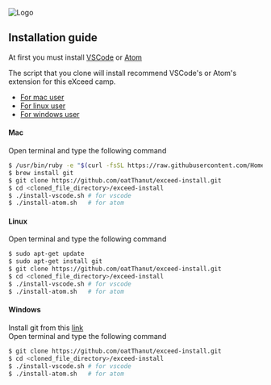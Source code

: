 ![Logo](https://scontent.fbkk10-1.fna.fbcdn.net/v/t1.0-9/19437451_10203108118539460_9037350656673274688_n.jpg?oh=d74ee6ef55b5fb0fb9df8a55836c8e30&oe=59DC3932)
## Installation guide
At first you must install [VSCode](https://code.visualstudio.com/Download)
or [Atom](https://atom.io)

The script that you clone will install recommend VSCode's or Atom's extension for this eXceed camp.
- [For mac user](#mac)
- [For linux user](#linux)
- [For windows user](#windows)

#### Mac
Open terminal and type the following command
```sh
$ /usr/bin/ruby -e "$(curl -fsSL https://raw.githubusercontent.com/Homebrew/install/master/install)"
$ brew install git
$ git clone https://github.com/oatThanut/exceed-install.git
$ cd <cloned_file_directory>/exceed-install
$ ./install-vscode.sh # for vscode
$ ./install-atom.sh   # for atom
```
#### Linux
Open terminal and type the following command
```sh
$ sudo apt-get update
$ sudo apt-get install git
$ git clone https://github.com/oatThanut/exceed-install.git
$ cd <cloned_file_directory>/exceed-install
$ ./install-vscode.sh # for vscode
$ ./install-atom.sh   # for atom
```

#### Windows
Install git from this [link](https://git-scm.com/downloads)
<br>Open terminal and type the following command
```sh
$ git clone https://github.com/oatThanut/exceed-install.git
$ cd <cloned_file_directory>/exceed-install
$ ./install-vscode.sh # for vscode
$ ./install-atom.sh   # for atom
```
